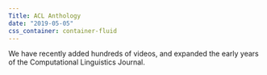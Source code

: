```yaml
---
Title: ACL Anthology
date: "2019-05-05"
css_container: container-fluid
---
```


We have recently added hundreds of videos, and expanded the early years of the Computational Linguistics Journal.
